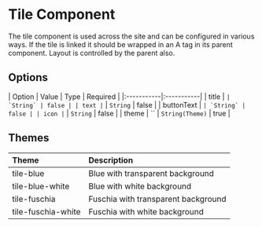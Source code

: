 # Tile Component

The tile component is used across the site and can be configured in various ways. If the tile is linked it should be wrapped in an A tag in its parent component. Layout is controlled by the parent also.

## Options

| Option | Value | Type | Required |
|:-----------|:-----------|
| title | `` | `String` | false |
| text | `` | `String` | false |
| buttonText | `` | `String` | false |
| icon | `` | `String` | false |
| theme | `` | `String(Theme)` | true |

## Themes

| Theme | Description |
|:-----------|:-----------|
| tile-blue | Blue with transparent background |
| tile-blue-white | Blue with white background |
| tile-fuschia | Fuschia with transparent background |
| tile-fuschia-white | Fuschia with white background |
